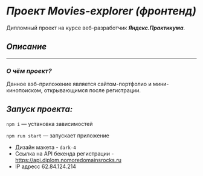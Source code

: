 # **_Проект Movies-explorer (фронтенд)_**

Дипломный проект на курсе веб-разработчик **_Яндекс.Практикума_**.

## _Описание_

---

### **_О чём проект?_**

Данное вэб-приложение является сайтом-портфолио и мини-кинопоиском, открывающимся после регистрации.

## _Запуск проекта:_

`npm i` — установка зависимостей

`npm run start` — запускает приложение

-   Дизайн макета - `dark-4`
-   Ссылка на API бекенда регистрации - https://api.diplom.nomoredomainsrocks.ru
-   IP адресс 62.84.124.214
